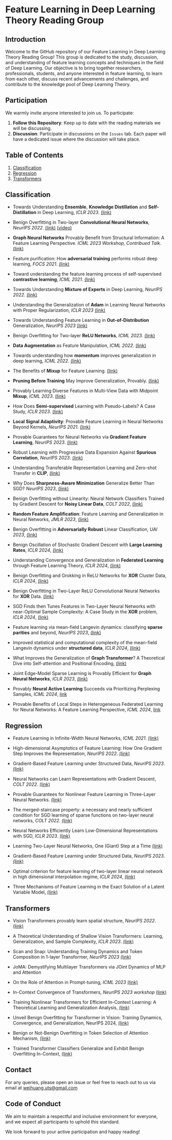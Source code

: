 
# Feature Learning in Deep Learning Theory Reading Group

## Introduction

Welcome to the GitHub repository of our Feature Learning in Deep Learning Theory Reading Group! This group is dedicated to the study, discussion, and understanding of feature learning concepts and techniques in the field of Deep Learning. 
Our objective is to bring together researchers, professionals, students, and anyone interested in feature learning, to learn from each other, discuss recent advancements and challenges, and contribute to the knowledge pool of Deep Learning Theory.

## Participation

We warmly invite anyone interested to join us. To participate:

1. **Follow this Repository**: Keep up to date with the reading materials we will be discussing.
2. **Discussion**: Participate in discussions on the `Issues` tab. Each paper will have a dedicated issue where the discussion will take place.


## Table of Contents

1. [Classification](#classification)
2. [Regression](#regression)
3. [Transformers](#transformers)


## Classification  

- Towards Understanding **Ensemble**, **Knowledge Distillation** and **Self-Distillation** in Deep Learning, *ICLR 2023*. [(link)](https://arxiv.org/abs/2012.09816)
  
- Benign Overfitting in Two-layer **Convolutional Neural Networks**, *NeurIPS 2022*. [(link)](https://arxiv.org/abs/2202.06526) [(video)](https://www.youtube.com/watch?v=n_F17KVDQHI)

- **Graph Neural Networks** Provably Benefit from Structural Information: A Feature Learning Perspective. *ICML 2023 Workshop, Contribued Talk*. [(link)](https://arxiv.org/abs/2306.13926)

- Feature purification: How **adversarial training** performs robust deep learning, *FOCS 2021*. [(link)](https://arxiv.org/abs/2005.10190)

- Toward understanding the feature learning process of self-supervised **contrastive learning**, *ICML 2021*. [(link)](https://arxiv.org/abs/2105.15134)
  
- Towards Understanding **Mixture of Experts** in Deep Learning, *NeurIPS 2022*. [(link)](https://arxiv.org/abs/2208.02813)
  
- Understanding the Generalization of **Adam** in Learning Neural Networks with Proper Regularization, *ICLR 2023* [(link)](https://arxiv.org/abs/2108.11371)

- Towards Understanding Feature Learning in **Out-of-Distribution** Generalization, *NeurIPS 2023* [(link)](https://arxiv.org/abs/2304.11327) 

- Benign Overfitting for Two-layer **ReLU Networks**, *ICML 2023*. [(link)](https://arxiv.org/pdf/2303.04145.pdf) 
  
- **Data Augmentation** as Feature Manipulation, *ICML 2022*. [(link)](https://arxiv.org/abs/2203.01572)  
  
- Towards understanding how **momentum** improves generalization in deep learning, *ICML 2022*. [(link)](https://arxiv.org/abs/2207.05931)  
  
- The Benefits of **Mixup** for Feature Learning. [(link)](https://arxiv.org/abs/2303.08433)  
  
- **Pruning Before Training** May Improve Generalization, Provably. [(link)](https://arxiv.org/abs/2301.00335)

- Provably Learning Diverse Features in Multi-View Data with Midpoint **Mixup**, *ICML 2023*. [(link)](https://proceedings.mlr.press/v202/chidambaram23a/chidambaram23a.pdf)

- How Does **Semi-supervised** Learning with Pseudo-Labels? A Case Study, *ICLR 2023*. [(link)](https://openreview.net/forum?id=Dzmd-Cc8OI)

- **Local Signal Adaptivity**: Provable Feature Learning in Neural Networks Beyond Kernels, *NeurIPS 2021*. [(link)](https://proceedings.neurips.cc/paper/2021/hash/d064bf1ad039ff366564f352226e7640-Abstract.html)

- Provable Guarantees for Neural Networks via **Gradient Feature Learning**, *NeurIPS 2023*. [(link)](https://arxiv.org/abs/2310.12408)

- Robust Learning with Progressive Data Expansion Against **Spurious Correlation**, *NeurIPS 2023*. [(link)](https://arxiv.org/abs/2306.04949)

- Understanding Transferable Representation Learning and Zero-shot Transfer in **CLIP**, [(link)](https://arxiv.org/pdf/2310.00927.pdf)

- Why Does **Sharpness-Aware Minimization** Generalize Better Than SGD? *NeurIPS 2023*, [(link)](https://nips.cc/virtual/2023/poster/72901)

- Benign Overfitting without Linearity: Neural Network Classifiers Trained by Gradient Descent for **Noisy Linear Data**, *COLT 2022*, [(link)](https://proceedings.mlr.press/v178/frei22a/frei22a.pdf)

- **Random Feature Amplification**: Feature Learning and Generalization in Neural Networks, *JMLR 2023*, [(link)](https://arxiv.org/abs/2202.07626)

- Benign Overfitting in **Adversarially Robust** Linear Classification, *UAI 2023*, [(link)](https://proceedings.mlr.press/v216/chen23b.html)

- Benign Oscillation of Stochastic Gradient Descent with **Large Learning Rates**, *ICLR 2024*, [(link)](https://arxiv.org/abs/2310.17074)

- Understanding Convergence and Generalization in **Federated Learning** through Feature Learning Theory, *ICLR 2024*, [(link)](https://openreview.net/pdf?id=EcetCr4trp)

- Benign Overfitting and Grokking in ReLU Networks for **XOR** Cluster Data, *ICLR 2024*, [(link)](https://arxiv.org/abs/2310.02541)

- Benign Overfitting in Two-Layer ReLU Convolutional Neural Networks for **XOR** Data. [(link)](https://arxiv.org/abs/2310.01975)

- SGD Finds then Tunes Features in Two-Layer Neural Networks with near-Optimal Sample Complexity: A Case Study in the **XOR** problem, *ICLR 2024*, [(link)](https://arxiv.org/abs/2309.15111)

- Feature learning via mean-field Langevin dynamics: classifying **sparse parities** and beyond, *NeurIPS 2023*, [(link)](https://openreview.net/forum?id=tj86aGVNb3)
  
- Improved statistical and computational complexity of the mean-field Langevin dynamics under **structured data**, *ICLR 2024*, [(link)](https://openreview.net/forum?id=Of2nEDc4s7)

- What Improves the Generalization of **Graph Transformer**? A Theoretical Dive into Self-attention and Positional Encoding, [(link)](https://openreview.net/forum?id=aJl5aK9n7e)

- Joint Edge-Model Sparse Learning is Provably Efficient for **Graph Neural Networks**, *ICLR 2023*, [(link)](https://openreview.net/pdf?id=4UldFtZ_CVF)

- Provably **Neural Active Learning** Succeeds via Prioritizing Perplexing Samples, *ICML 2024*, [link](https://arxiv.org/abs/2406.03944)

- Provable Benefits of Local Steps in Heterogeneous Federated Learning for Neural Networks: A Feature Learning Perspective, *ICML 2024*, [link](https://proceedings.mlr.press/v235/bao24a.html)

## Regression

- Feature Learning in Infinite-Width Neural Networks, *ICML 2021*. [(link)](https://arxiv.org/abs/2011.14522)

- High-dimensional Asymptotics of Feature Learning: How One Gradient Step Improves the Representation, *NeurIPS 2022*. [(link)](https://arxiv.org/abs/2205.01445)

- Gradient-Based Feature Learning under Structured Data, *NeurIPS 2023*. [(link)](https://arxiv.org/abs/2309.03843)
  
- Neural Networks can Learn Representations with Gradient Descent, *COLT 2022*. [(link)](https://arxiv.org/abs/2206.15144)  
  
- Provable Guarantees for Nonlinear Feature Learning in Three-Layer Neural Networks. [(link)](https://arxiv.org/abs/2305.06986)
  
- The merged-staircase property: a necessary and nearly sufficient condition for SGD learning of sparse functions on two-layer neural networks, *COLT 2022*. [(link)](https://arxiv.org/abs/2202.08658)
  
- Neural Networks Efficiently Learn Low-Dimensional Representations with SGD, *ICLR 2023*. [(link)](https://arxiv.org/abs/2209.14863)  
  
- Learning Two-Layer Neural Networks, One (Giant) Step at a Time [(link)](https://arxiv.org/abs/2305.18270)  

- Gradient-Based Feature Learning under Structured Data, *NeurIPS 2023*. [(link)](https://arxiv.org/pdf/2309.03843.pdf)

- Optimal criterion for feature learning of two-layer linear neural network in high dimensional interpolation regime, *ICLR 2024*, [(link)](https://openreview.net/forum?id=Jc0FssXh2R)

- Three Mechanisms of Feature Learning in the Exact Solution of a Latent Variable Model, [(link)](https://arxiv.org/abs/2401.07085)


## Transformers

- Vision Transformers provably learn spatial structure, *NeurIPS 2022*. [(link)](https://arxiv.org/abs/2210.09221)
  
- A Theoretical Understanding of Shallow Vision Transformers: Learning, Generalization, and Sample Complexity, *ICLR 2023*. [(link)](https://arxiv.org/abs/2302.06015)  

- Scan and Snap: Understanding Training Dynamics and Token Composition in 1-layer Transformer, *NeurIPS 2023* [(link)](https://arxiv.org/abs/2305.16380)

- JoMA: Demystifying Multilayer Transformers via JOint Dynamics of MLP and Attention

- On the Role of Attention in Prompt-tuning, *ICML 2023* [(link)](https://arxiv.org/pdf/2306.03435.pdf)

- In-Context Convergence of Transformers, *NeurIPS 2023 workshop* [(link)](https://arxiv.org/abs/2310.05249)

- Training Nonlinear Transformers for Efficient In-Context Learning: A Theoretical Learning and Generalization Analysis, [(link)](https://arxiv.org/abs/2402.15607)

- Unveil Benign Overfitting for Transformer in Vision: Training Dynamics, Convergence, and Generalization, NeurIPS 2024, [(link)](https://arxiv.org/abs/2409.19345)

- Benign or Not-Benign Overfitting in Token Selection of Attention Mechanism, [(link)](https://arxiv.org/abs/2409.17625)

- Trained Transformer Classifiers Generalize and Exhibit Benign Overfitting In-Context, [(link)](https://arxiv.org/abs/2410.01774)  

    
  

## Contact

For any queries, please open an issue or feel free to reach out to us via email at weihuang.uts@gmail.com

## Code of Conduct

We aim to maintain a respectful and inclusive environment for everyone, and we expect all participants to uphold this standard.

We look forward to your active participation and happy reading!
